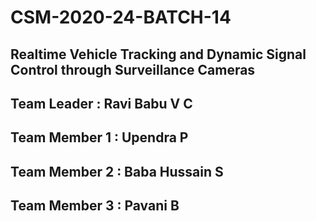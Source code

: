 # CSM-2020-24-BATCH-14

## Realtime Vehicle Tracking and Dynamic Signal Control through Surveillance Cameras

## Team Leader : Ravi Babu V C

## Team Member 1 : Upendra P

## Team Member 2 : Baba Hussain S

## Team Member 3 : Pavani B

